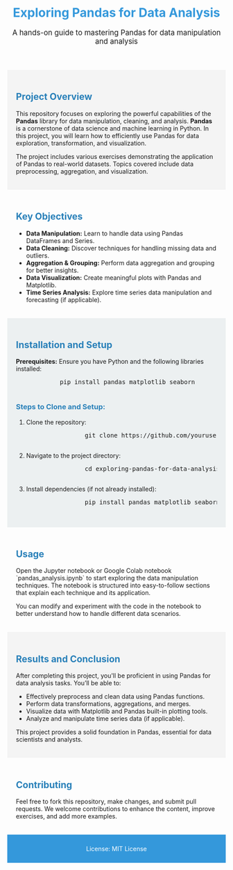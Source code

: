 <!DOCTYPE html>
<html lang="en">
<head>
    <meta charset="UTF-8">
    <meta name="viewport" content="width=device-width, initial-scale=1.0">
    <meta http-equiv="X-UA-Compatible" content="ie=edge">
    <title>Exploring Pandas for Data Analysis</title>
</head>
<body>
    <header>
        <h1 style="text-align:center; color: #3498db;">Exploring Pandas for Data Analysis</h1>
        <p style="text-align:center; font-size: 1.2em;">A hands-on guide to mastering Pandas for data manipulation and analysis</p>
    </header>
    <section style="background-color: #f4f4f4; padding: 20px;">
        <h2 style="color: #2980b9;">Project Overview</h2>
        <p>
            This repository focuses on exploring the powerful capabilities of the <strong>Pandas</strong> library for data manipulation, cleaning, and analysis. 
            <strong>Pandas</strong> is a cornerstone of data science and machine learning in Python. In this project, you will learn how to efficiently use Pandas for data exploration, transformation, and visualization.
        </p>
        <p>
            The project includes various exercises demonstrating the application of Pandas to real-world datasets. Topics covered include data preprocessing, aggregation, and visualization.
        </p>
    </section>
    <section style="padding: 20px;">
        <h2 style="color: #2980b9;">Key Objectives</h2>
        <ul>
            <li><strong>Data Manipulation:</strong> Learn to handle data using Pandas DataFrames and Series.</li>
            <li><strong>Data Cleaning:</strong> Discover techniques for handling missing data and outliers.</li>
            <li><strong>Aggregation & Grouping:</strong> Perform data aggregation and grouping for better insights.</li>
            <li><strong>Data Visualization:</strong> Create meaningful plots with Pandas and Matplotlib.</li>
            <li><strong>Time Series Analysis:</strong> Explore time series data manipulation and forecasting (if applicable).</li>
        </ul>
    </section>
    <section style="background-color: #ecf0f1; padding: 20px;">
        <h2 style="color: #2980b9;">Installation and Setup</h2>
        <p><strong>Prerequisites:</strong> Ensure you have Python and the following libraries installed:</p>
        <pre>
            pip install pandas matplotlib seaborn
        </pre>
        <h3 style="color: #2980b9;">Steps to Clone and Setup:</h3>
        <ol>
            <li>Clone the repository:</li>
            <pre>
                git clone https://github.com/yourusername/exploring-pandas-for-data-analysis.git
            </pre>
            <li>Navigate to the project directory:</li>
            <pre>
                cd exploring-pandas-for-data-analysis
            </pre>
            <li>Install dependencies (if not already installed):</li>
            <pre>
                pip install pandas matplotlib seaborn
            </pre>
        </ol>
    </section>
    <section style="padding: 20px;">
        <h2 style="color: #2980b9;">Usage</h2>
        <p>
            Open the Jupyter notebook or Google Colab notebook `pandas_analysis.ipynb` to start exploring the data manipulation techniques. 
            The notebook is structured into easy-to-follow sections that explain each technique and its application.
        </p>
        <p>
            You can modify and experiment with the code in the notebook to better understand how to handle different data scenarios.
        </p>
    </section>
    <section style="background-color: #f4f4f4; padding: 20px;">
        <h2 style="color: #2980b9;">Results and Conclusion</h2>
        <p>
            After completing this project, you'll be proficient in using Pandas for data analysis tasks. You’ll be able to:
        </p>
        <ul>
            <li>Effectively preprocess and clean data using Pandas functions.</li>
            <li>Perform data transformations, aggregations, and merges.</li>
            <li>Visualize data with Matplotlib and Pandas built-in plotting tools.</li>
            <li>Analyze and manipulate time series data (if applicable).</li>
        </ul>
        <p>
            This project provides a solid foundation in Pandas, essential for data scientists and analysts.
        </p>
    </section>
    <section style="padding: 20px;">
        <h2 style="color: #2980b9;">Contributing</h2>
        <p>Feel free to fork this repository, make changes, and submit pull requests. We welcome contributions to enhance the content, improve exercises, and add more examples.</p>
    </section>
    <footer style="background-color: #3498db; color: white; padding: 10px; text-align: center;">
        <p>License: MIT License</p>
    </footer>
</body>
</html>
